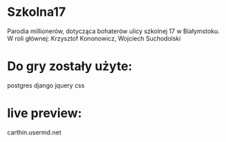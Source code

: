 # Szkolna17
Parodia millionerów, dotycząca bohaterów ulicy szkolnej 17 w Białymstoku. W roli głównej: Krzysztof Kononowicz, Wojciech Suchodolski

# Do gry zostały użyte:
postgres
django
jquery
css

# live preview:
carthin.usermd.net

